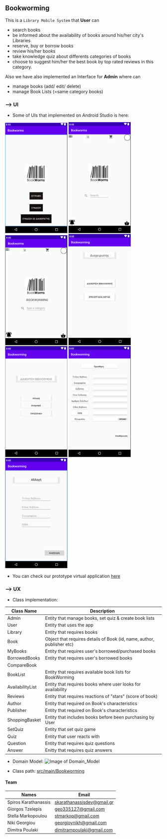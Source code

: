 ## Bookworming

This is a `Library Mobile System` that 
**User** can
  - search books
  - be informed about the availability of books around his/her city's Libraries
  - reserve, buy or borrow books
  - review his/her books
  - take knowledge quiz about differents categories of books
  - choose to suggest him/her the best book by top rated reviews in this category.
  
Also we have also implemented an Interface for **Admin** where can
 - manage books (add/ edit/ delete)
 - manage Book Lists (=same category books)
 
 

 ### --> UI

* Some of UIs that implemented on Android Studio is here:

![Image of Login_Page](./MockUps/login_page.PNG)
![Image of Login_Page](./MockUps/user_main_page.PNG)
![Image of Login_Page](./MockUps/user_bookwormingAnaz_page.PNG)
![Image of Login_Page](./MockUps/admin_main_page.PNG)
![Image of Login_Page](./MockUps/admin_activitySettings_page.PNG)
![Image of Login_Page](./MockUps/admin_addBook_page.PNG)
![Image of Login_Page](./MockUps/admin_editBook_Page.PNG)

* You can check our prototype virtual application [here](https://www.figma.com/proto/BLNJzArXshZJ9vYTSCEAxp/BookWorms?node-id=192%3A2&scaling=scale-down)

### --> UX

* Class implementation:

Class Name | Description
---------- | ----------
Admin | Entity that manage books, set quiz & create book lists
User | Entity that uses the app
Library | Entity that requires books
Book | Object that requires details of Book (id, name, author, publisher etc)
MyBooks | Entity that requires user's borrowed/purchased  books
BorrowedBooks | Entity that requires user's borrowed books
CompareBook | 
BookList | Entity that requires available book lists for BookWorming
AvailabilityList | Entity that requires books where user looks for availability 
Reviews | Entity that requires reactions of "stars" (score of book)
Author | Entity that required on Book's characteristics
Publisher | Entity that required on Book's characteristics
ShoppingBasket | Entity that includes books before been purchasing by User
SetQuiz | Entity that set quiz game
Quiz | Entity that user reacts with
Question | Entity that requires quiz questions
Answer | Enitty that requires quiz answers

* Domain Model: ![Image of Domain_Model](https://github.com/spiroskarathanassis/Bookworming/blob/master/UML%20Diagrams/Domain%20Model/Domain-Model.png)

* Class path: [src/main/Bookworming](https://github.com/spiroskarathanassis/Bookworming/tree/master/app/src/main/java/com/example/Bookworming)



#### Team
Names                 | Email
--------------------- | ---------------------
Spiros Karathanassis  | skarathanassisdev@gmail.gr
Giorgos Tzelepis      | geo335127@gmail.com
Stella Markopoulou    | stmarkop@gmail.com
Niki Georgiou         | georgioynikh@gmail.com
Dimitra Poulaki       | dimitrampoulaki@gmail.com
